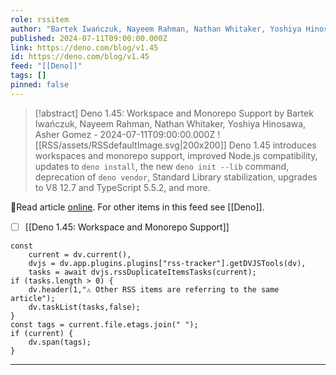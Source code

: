 ```yaml
---
role: rssitem
author: "Bartek Iwańczuk, Nayeem Rahman, Nathan Whitaker, Yoshiya Hinosawa, Asher Gomez"
published: 2024-07-11T09:00:00.000Z
link: https://deno.com/blog/v1.45
id: https://deno.com/blog/v1.45
feed: "[[Deno]]"
tags: []
pinned: false
---
```


> [!abstract] Deno 1.45: Workspace and Monorepo Support by Bartek Iwańczuk, Nayeem Rahman, Nathan Whitaker, Yoshiya Hinosawa, Asher Gomez - 2024-07-11T09:00:00.000Z
> <span class="rss-image">![[RSS/assets/RSSdefaultImage.svg|200x200]]</span> Deno 1.45 introduces workspaces and monorepo support, improved Node.js compatibility, updates to `deno install`, the new `deno init --lib` command, deprecation of `deno vendor`, Standard Library stabilization, upgrades to V8 12.7 and TypeScript 5.5.2, and more.

🔗Read article [online](https://deno.com/blog/v1.45). For other items in this feed see [[Deno]].

- [ ] [[Deno 1․45꞉ Workspace and Monorepo Support]]

~~~dataviewjs
const
    current = dv.current(),
	dvjs = dv.app.plugins.plugins["rss-tracker"].getDVJSTools(dv),
	tasks = await dvjs.rssDuplicateItemsTasks(current);
if (tasks.length > 0) {
	dv.header(1,"⚠ Other RSS items are referring to the same article");
    dv.taskList(tasks,false);
}
const tags = current.file.etags.join(" ");
if (current) {
	dv.span(tags);
}
~~~

- - -
